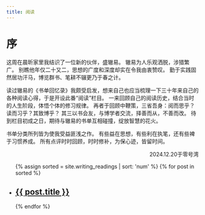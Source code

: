 ```yaml
---
title: 阅读
---
```


# 序

这周在晨昕家里我结识了一位新的伙伴，盛辙易。
辙易为人乐观洒脱，涉猎繁广。
别瞧他年仅二十又二，思想的广度和深度却实在令我由衷赞叹。
勤于实践固然居功汗马，博览群书、笔耕不辍更乃于春之计。

读过辙易的《书单回忆录》我颇受启发，想来自己也应当梳理一下三十年来自己的各种阅读心得，于是开设此番“阅读”栏目。
一来回顾自己的阅读历史，结合当时的人生阶段，体悟个体的修习规律。
再者于回顾中鞭策，三省吾身：阅而思乎？读而习乎？其致博乎？
其三以书会友，与博学者交流，择善而从，不善而改。
待到栏目初成之日，期待与辙易的书单互相碰撞，绽放智慧的花火。

书单分类所列皆为使我受益匪浅之作。
有些益在思想，有些利在执笔，还有些裨于习惯养成。
所有点评时时回顾，时时修补，为保心迹，皆留时间。

<p align="right">2024.12.20于零号湾</p>

<ul>
  {% assign sorted = site.writing_readings | sort: 'num' %}
  {% for post in sorted %}
    <li>
      <h2><a href="{{ post.url }}">{{ post.title }}</a></h2>
    </li>
  {% endfor %}
</ul>